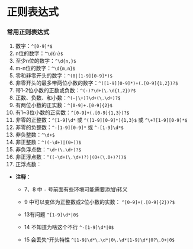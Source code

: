 # 正则表达式

### 常用正则表达式

1. 数字：`^[0-9]*$`
2. n位的数字：`^\d{n}$`
3. 至少n位的数字：`^\d{n,}$`
4. m-n位的数字：`^\d{m,n}$`
5. 零和非零开头的数字：`^(0|[1-9][0-9]*)$`
6. 非零开头的最多带两位小数的数字：`^([1-9][0-9]*)+(.[0-9]{1,2})?$`
7. 带1-2位小数的正数或负数：`^(-)?\d+(\.\d{1,2})?$`
8. 正数、负数、和小数：`^(-|\+)?\d+(\.\d+)?$`
9. 有两位小数的正实数：`^[0-9]+.[0-9]{2}$`
10. 有1~3位小数的正实数：`^[0-9]+(.[0-9]{1,3})?$`
11. 非零的正整数：`^[1-9]\d*` 或 `^([1-9][0-9]*){1,3}$` 或 `^\+?[1-9][0-9]*$`
12. 非零的负整数：`^-[1-9][0-9]*` 或 `^-[1-9]\d*$`
13. 非负整数：`^\d+$` 
14. 非正整数：`^((-\d+)|(0+))$`
15. 非负浮点数：`^\d+(\.\d+)?$` 
16. 非正浮点数：`^((-\d+(\.\d+)?)|(0+(\.0+)?))$`
17. 正浮点数：









* **注释**： 

  * 7、8 中 `-` 号前面有些环境可能需要添加\转义

  * 9 中可以变体为正整数或2位小数的实数： `^[0-9]+(.[0-9]{2})?$`
  * 13有问题 `^[1-9]\d*|0$`
  * 14 不知道为啥这个不行 `^-[1-9]\d*|0$` 
  * 15 会丢失^开头特性  `^[1-9]\d*\.\d*|0\.\d*[1-9]\d*|0?\.0+|0$`



